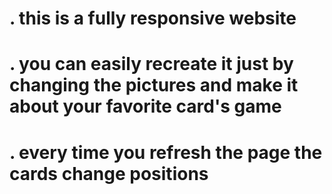 # . this is a fully responsive website
# . you can easily recreate it just by changing the pictures and make it  about your favorite card's game
# . every time you refresh the page the cards change positions
